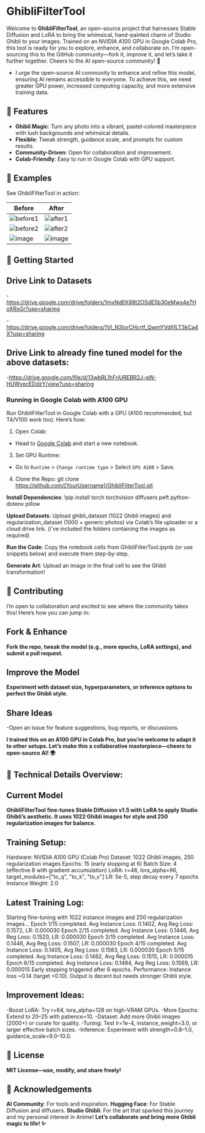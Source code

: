 # GhibliFilterTool

Welcome to **GhibliFilterTool**, an open-source project that harnesses Stable Diffusion and LoRA to bring the whimsical, hand-painted charm of Studio Ghibli to your images. Trained on an NVIDIA A100 GPU in Google Colab Pro, this tool is ready for you to explore, enhance, and collaborate on. I’m open-sourcing this to the GitHub community—fork it, improve it, and let’s take it further together. Cheers to the AI open-source community! 🎉

- I urge the open-source AI community to enhance and refine this model, ensuring AI remains accessible to everyone. To achieve this, we need greater GPU power, increased computing capacity, and more extensive training data.


## 🌟 Features

- **Ghibli Magic**: Turn any photo into a vibrant, pastel-colored masterpiece with lush backgrounds and whimsical details.
- **Flexible**: Tweak strength, guidance scale, and prompts for custom results.
- **Community-Driven**: Open for collaboration and improvement.
- **Colab-Friendly**: Easy to run in Google Colab with GPU support.

## 🎨 Examples

See GhibliFilterTool in action:

| Before | After |
|--------|-------|
|![before1](https://github.com/user-attachments/assets/5a14c4d2-7ce0-477d-94f9-be8e55253a48) | ![after1](https://github.com/user-attachments/assets/99a5c7c0-f6c1-4f1d-ba11-ace3a6e55e8c) |
|![before2](https://github.com/user-attachments/assets/90f301d0-96ed-4250-836b-73b371d5697d) | ![after2](https://github.com/user-attachments/assets/1a8e9208-12f3-417d-b71a-8d613b01728c) |
|![image](https://github.com/user-attachments/assets/df568d20-8825-422d-b6e6-f37463f06b12) | ![image](https://github.com/user-attachments/assets/ed095a7c-195a-41e7-a641-138f5e219645)



## 🚀 Getting Started

## Drive Link to Datasets 

-https://drive.google.com/drive/folders/1mxNdEK88t2OSdE5b30eMws4e7HoXRsGr?usp=sharing

-https://drive.google.com/drive/folders/1VI_N3IorCHcrtf_QwmYVdlI1LT3kCa4X?usp=sharing

## Drive Link to already fine tuned model for the above datasets: 

-https://drive.google.com/file/d/13wbRL1hFrjUREBR2J-qW-HUWvecEDdzY/view?usp=sharing


### Running in Google Colab with A100 GPU

Run GhibliFilterTool in Google Colab with a GPU (A100 recommended, but T4/V100 work too). Here’s how:

1. Open Colab:
   
- Head to [Google Colab](https://colab.research.google.com/) and start a new notebook.

3. Set GPU Runtime:

- Go to `Runtime` > `Change runtime type` > Select `GPU A100` > Save.

4. Clone the Repo: git clone https://github.com/[YourUsername]/GhibliFilterTool.git
   
**Install Dependencies**: !pip install torch torchvision diffusers peft python-dotenv pillow

**Upload Datasets**: Upload ghibli_dataset (1022 Ghibli images) and regularization_dataset (1000 + generic photos) via Colab’s file uploader or a cloud drive link. (i've included the folders containing the images as required) 

**Run the Code**: Copy the notebook cells from GhibliFilterTool.ipynb (or use snippets below) and execute them step-by-step.

**Generate Art**: Upload an image in the final cell to see the Ghibli transformation!

## 🤝 Contributing

I’m open to collaboration and excited to see where the community takes this! Here’s how you can jump in:

## Fork & Enhance

**Fork the repo, tweak the model (e.g., more epochs, LoRA settings), and submit a pull request.**

## Improve the Model

**Experiment with dataset size, hyperparameters, or inference options to perfect the Ghibli style.**

## Share Ideas

-Open an issue for feature suggestions, bug reports, or discussions.

**I trained this on an A100 GPU in Colab Pro, but you’re welcome to adapt it to other setups. Let’s make this a collaborative masterpiece—cheers to open-source AI! 🌍**

## 📖 Technical Details Overview:

## Current Model

**GhibliFilterTool fine-tunes Stable Diffusion v1.5 with LoRA to apply Studio Ghibli’s aesthetic. It uses 1022 Ghibli images for style and 250 regularization images for balance.**

## Training Setup:

Hardware: NVIDIA A100 GPU (Colab Pro)
Dataset: 1022 Ghibli images, 250 regularization images
Epochs: 15 (early stopping at 6)
Batch Size: 4 (effective 8 with gradient accumulation)
LoRA: r=48, lora_alpha=96, target_modules=["to_q", "to_k", "to_v"]
LR: 5e-5, step decay every 7 epochs
Instance Weight: 2.0

## Latest Training Log:

Starting fine-tuning with 1022 instance images and 250 regularization images...
Epoch 1/15 completed. Avg Instance Loss: 0.1402, Avg Reg Loss: 0.1572, LR: 0.000030
Epoch 2/15 completed. Avg Instance Loss: 0.1446, Avg Reg Loss: 0.1520, LR: 0.000030
Epoch 3/15 completed. Avg Instance Loss: 0.1446, Avg Reg Loss: 0.1507, LR: 0.000030
Epoch 4/15 completed. Avg Instance Loss: 0.1405, Avg Reg Loss: 0.1583, LR: 0.000030
Epoch 5/15 completed. Avg Instance Loss: 0.1462, Avg Reg Loss: 0.1515, LR: 0.000015
Epoch 6/15 completed. Avg Instance Loss: 0.1484, Avg Reg Loss: 0.1569, LR: 0.000015
Early stopping triggered after 6 epochs.
Performance: Instance loss ~0.14 (target <0.10). Output is decent but needs stronger Ghibli style.

## Improvement Ideas:

-Boost LoRA: Try r=64, lora_alpha=128 on high-VRAM GPUs.
-More Epochs: Extend to 20–25 with patience=10.
-Dataset: Add more Ghibli images (2000+) or curate for quality.
-Tuning: Test lr=1e-4, instance_weight=3.0, or larger effective batch sizes.
-Inference: Experiment with strength=0.8–1.0, guidance_scale=9.0–10.0.

## 📜 License

**MIT License—use, modify, and share freely!**

## 🙌 Acknowledgements
**AI Community**: For tools and inspiration.
**Hugging Face**: For Stable Diffusion and diffusers.
**Studio Ghibli**: For the art that sparked this journey and my personal interest in Anime!
**Let’s collaborate and bring more Ghibli magic to life! ✨**

